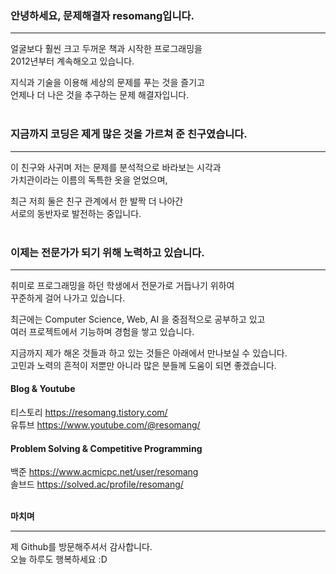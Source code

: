 ### 안녕하세요, 문제해결자 resomang입니다.  

___

얼굴보다 훨씬 크고 두꺼운 책과 시작한 프로그래밍을   
2012년부터 계속해오고 있습니다.  

지식과 기술을 이용해 세상의 문제를 푸는 것을 즐기고  
언제나 더 나은 것을 추구하는 문제 해결자입니다.
<br/><br/>

### 지금까지 코딩은 제게 많은 것을 가르쳐 준 친구였습니다.  

___

이 친구와 사귀며 저는 문제를 분석적으로 바라보는 시각과    
가치관이라는 이름의 독특한 옷을 얻었으며,  

최근 저희 둘은 친구 관계에서 한 발짝 더 나아간   
서로의 동반자로 발전하는 중입니다.
<br/><br/>

### 이제는 전문가가 되기 위해 노력하고 있습니다. 

___

취미로 프로그래밍을 하던 학생에서 전문가로 거듭나기 위하여   
꾸준하게 걸어 나가고 있습니다.

최근에는 Computer Science, Web, AI 을 중점적으로 공부하고 있고  
여러 프로젝트에서 기능하며 경험을 쌓고 있습니다.

지금까지 제가 해온 것들과 하고 있는 것들은 아래에서 만나보실 수 있습니다.  
고민과 노력의 흔적이 저뿐만 아니라 많은 분들께 도움이 되면 좋겠습니다.

#### Blog & Youtube
티스토리 <https://resomang.tistory.com/>  
유튜브 <https://www.youtube.com/@resomang/>

#### Problem Solving & Competitive Programming
백준 <https://www.acmicpc.net/user/resomang>  
솔브드 <https://solved.ac/profile/resomang/>
<br/><br/>

**마치며**

___

제 Github를 방문해주셔서 감사합니다.  
오늘 하루도 행복하세요 :D

